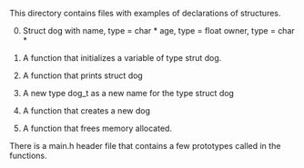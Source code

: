 This directory contains files with examples of declarations of structures.

0. Struct dog with name, type = char *
		   age, type = float
		   owner, type = char *

1. A function that initializes a variable of type strut dog.

2. A function that prints struct dog

3. A new type dog_t as a new name for the type struct dog

4. A function that creates a new dog

5. A function that frees memory allocated.

There is a main.h header file that contains a few prototypes called in the functions. 
